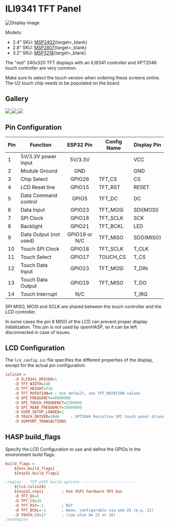 # ILI9341 TFT Panel

![Display image](../assets/images/displays/msp2807.png)

Models:

- 2.4" SKU: [MSP2402](http://www.lcdwiki.com/2.4inch_SPI_Module_ILI9341_SKU:MSP2402){target=_blank}
- 2.8" SKU: [MSP2807](http://www.lcdwiki.com/2.8inch_SPI_Module_ILI9341_SKU:MSP2807){target=_blank}
- 3.2" SKU: [MSP3218](http://www.lcdwiki.com/3.2inch_SPI_Module_ILI9341_SKU:MSP3218){target=_blank}

The "red" 240x320 TFT displays with an ILI9341 controller and XPT2046 touch controller are very common.

Make sure to select the touch version when ordering these screens online. The U2 touch chip needs to be populated on the board.


## Gallery

<div class="row justify-content-center">
    <a href="../../assets/images/builds/tabletop.jpg" data-toggle="lightbox" data-gallery="example-gallery" class="col-sm-4" data-title="TFT Desktopstand - front" data-footer="2.8&quot; LCD SKU: MSP2807 - image courtesy of <a href='https://www.thouters.be/HaspLvglBuild.html' target='_blank'>thouters.be</a>">
        <img src="../../assets/images/builds/tabletop.jpg" class="img-fluid">
    </a>
    <a href="../../assets/images/builds/back.jpg" data-toggle="lightbox" data-gallery="example-gallery" class="col-sm-4" data-title="TFT Desktopstand - back" data-footer="2.8&quot; LCD SKU: MSP2807 - image courtesy of <a href='https://www.thouters.be/HaspLvglBuild.html' target='_blank'>thouters.be</a>">
        <img src="../../assets/images/builds/back.jpg" class="img-fluid">
    </a>
    <a href="../../assets/images/builds/bottom.jpg" data-toggle="lightbox" data-gallery="example-gallery" class="col-sm-4" data-title="TFT Desktopstand - bottom" data-footer="TTGO T7 v1.4 Mini32 - image courtesy of <a href='https://www.thouters.be/HaspLvglBuild.html' target='_blank'>thouters.be</a>">
        <img src="../../assets/images/builds/bottom.jpg" class="img-fluid">
    </a>
</div>


## Pin Configuration

Pin| Function            |ESP32 Pin|Config Name|Display Pin |
---|---------------------| :---:   |-----------|------------|
1  | 5V/3.3V power input | 5V/3.3V |           | VCC
2  | Module Ground       | GND     |           | GND
3  | Chip Select         | GPIO26  | TFT_CS    | CS
4  | LCD Reset line      | GPIO15  | TFT_RST   | RESET
5  | Data Command control| GPIO5   | TFT_DC    | DC
6  | Data Input          | GPIO23  | TFT_MOSI  | SDI(MOSI)
7  | SPI Clock           | GPIO18  | TFT_SCLK  | SCK
8  | Backlight           | GPIO21  | TFT_BCKL  | LED
9  | Data Output (not used) | GPIO19 or N/C    | TFT_MISO  | SDO(MISO)
10 | Touch SPI Clock     | GPIO18  | TFT_SCLK  | T_CLK
11 | Touch Select        | GPIO17  | TOUCH_CS  | T_CS
12 | Touch Data Input    | GPIO23  | TFT_MOSI  | T_DIN
13 | Touch Data Output   | GPIO19  | TFT_MISO  | T_DO
14 | Touch Interrupt     | N/C     |           | T_IRQ

SPI MISO, MOSI and SCLK are shared between the touch controller and the LCD controller.

In some cases the pin 9 MISO of the LCD can prevent proper display initialization.
This pin is not used by openHASP, so it can be left disconnected in case of issues.


## LCD Configuration

The `lcd_config.ini` file specifies the different properties of the display, except for the actual pin configuration:

```ini linenums="1"
lolin24 =
    -D ILI9341_DRIVER=1
    -D TFT_WIDTH=240
    -D TFT_HEIGHT=320
    -D TFT_ROTATION=0 ; Use default, see TFT_ROTATION values
    -D SPI_FREQUENCY=40000000
    -D SPI_TOUCH_FREQUENCY=2500000
    -D SPI_READ_FREQUENCY=20000000
    -D USER_SETUP_LOADED=1
    -D TOUCH_DRIVER=2046     ; XPT2046 Resistive SPI touch panel driver
    -D SUPPORT_TRANSACTIONS
```

## HASP build_flags

Specify the LCD Configuration to use and define the GPIOs in the environment build flags:

```ini linenums="1"
build_flags =
    ${env.build_flags}
    ${esp32.build_flags}

;region -- TFT_eSPI build options ------------------------
    ${lcd.lolin24}
    ${esp32.vspi}        ; Use VSPI hardware SPI bus
    -D TFT_DC=5
    -D TFT_CS=26 
    -D TFT_RST=-1        ; RST
    -D TFT_BCKL=-1       ; None, configurable via web UI (e.g. 21)
    -D TOUCH_CS=17       ; (can also be 22 or 16)
;endregion
```